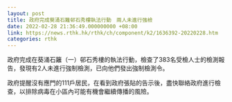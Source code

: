 ```yaml
---
layout: post
title: 政府完成葵涌石籬邨石秀樓執法行動　兩人未進行強檢
date: 2022-02-28 21:36:49.000000000 +08:00
link: https://news.rthk.hk/rthk/ch/component/k2/1636392-20220228.htm
categories: rthk
---
```


政府完成在葵涌石籬（一）邨石秀樓的執法行動，檢查了383名受檢人士的檢測報告，發現有2人未進行強制檢測，已向他們發出強制檢測令。

政府提醒沒有應門的111戶居民，在看到政府張貼的告示後，盡快聯絡政府進行檢查，以排除病毒在小區內可能有機會繼續傳播的風險。
